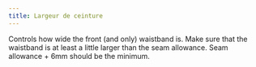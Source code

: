 ```yaml
---
title: Largeur de ceinture
---
```


Controls how wide the front (and only) waistband is. Make sure that the waistband is at least a little larger than the seam allowance. Seam allowance + 6mm should be the minimum.
